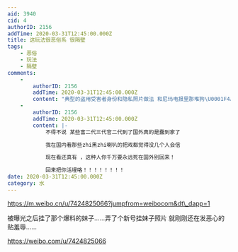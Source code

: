 ```yaml
---
aid: 3940
cid: 4
authorID: 2156
addTime: 2020-03-31T12:45:00.000Z
title: 这玩法很恶俗系 很隔壁
tags:
    - 恶俗
    - 玩法
    - 隔壁
comments:
    -
        authorID: 2156
        addTime: 2020-03-31T12:45:00.000Z
        content: "典型的盗用受害者身份和隐私照片做法 和尼玛电报里那堆狗\U0001F4A9（少不了某些oversea trash）搞的伪造豆瓣ID来迫害真人在推特上的手法"
    -
        authorID: 2156
        addTime: 2020-03-31T12:45:00.000Z
        content: |-
            不得不说 某些富二代三代官二代到了国外真的是蠢到家了

            我在国内看那些zhi黑zhi喇叭的把戏都觉得没几个人会信

            现在看还真有 ，这种人你千万要永远死在国外别回来！

            回来把你活埋咯！！！！！！！！
date: 2020-03-31T12:45:00.000Z
category: 水
---
```


https://m.weibo.cn/u/7424825066?jumpfrom=weibocom&dt\_dapp=1

被曝光之后挂了那个爆料的妹子……弄了个新号挂妹子照片 就刚刚还在发恶心的贴羞辱……

https://weibo.com/u/7424825066
